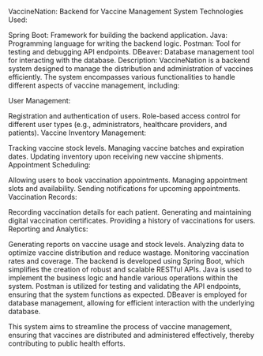 VaccineNation: Backend for Vaccine Management System Technologies Used:

Spring Boot: Framework for building the backend application. Java: Programming language for writing the backend logic. Postman: Tool for testing and debugging API endpoints. DBeaver: Database management tool for interacting with the database. Description: VaccineNation is a backend system designed to manage the distribution and administration of vaccines efficiently. The system encompasses various functionalities to handle different aspects of vaccine management, including:

User Management:

Registration and authentication of users. Role-based access control for different user types (e.g., administrators, healthcare providers, and patients). Vaccine Inventory Management:

Tracking vaccine stock levels. Managing vaccine batches and expiration dates. Updating inventory upon receiving new vaccine shipments. Appointment Scheduling:

Allowing users to book vaccination appointments. Managing appointment slots and availability. Sending notifications for upcoming appointments. Vaccination Records:

Recording vaccination details for each patient. Generating and maintaining digital vaccination certificates. Providing a history of vaccinations for users. Reporting and Analytics:

Generating reports on vaccine usage and stock levels. Analyzing data to optimize vaccine distribution and reduce wastage. Monitoring vaccination rates and coverage. The backend is developed using Spring Boot, which simplifies the creation of robust and scalable RESTful APIs. Java is used to implement the business logic and handle various operations within the system. Postman is utilized for testing and validating the API endpoints, ensuring that the system functions as expected. DBeaver is employed for database management, allowing for efficient interaction with the underlying database.

This system aims to streamline the process of vaccine management, ensuring that vaccines are distributed and administered effectively, thereby contributing to public health efforts.
